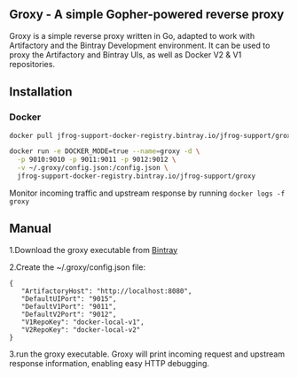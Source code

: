 ## Groxy - A simple Gopher-powered reverse proxy ##

Groxy is a simple reverse proxy written in Go, adapted to work with Artifactory and the Bintray Development environment. It can be used to proxy the Artifactory and Bintray UIs, as well as Docker V2 & V1 repositories.

## Installation ##

### Docker ###
```bash 
docker pull jfrog-support-docker-registry.bintray.io/jfrog-support/groxy
```

```bash
docker run -e DOCKER_MODE=true --name=groxy -d \
  -p 9010:9010 -p 9011:9011 -p 9012:9012 \
  -v ~/.groxy/config.json:/config.json \
  jfrog-support-docker-registry.bintray.io/jfrog-support/groxy
```

Monitor incoming traffic and upstream response by running `docker logs -f groxy`

## Manual ##

1.Download the groxy executable from [Bintray](https://bintray.com/uriahl/generic/Groxy/view)

2.Create the ~/.groxy/config.json file:


```
{
   "ArtifactoryHost": "http://localhost:8080",
   "DefaultUIPort": "9015",
   "DefaultV1Port": "9011",
   "DefaultV2Port": "9012",
   "V1RepoKey": "docker-local-v1",
   "V2RepoKey": "docker-local-v2"
}
```

3.run the groxy executable. Groxy will print incoming request and upstream response information, enabling easy HTTP debugging.
